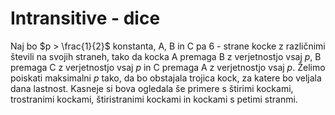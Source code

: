 # Intransitive - dice
Naj bo $p > \frac{1}{2}$ konstanta, A, B in C pa 6 - strane kocke z različnimi števili na svojih straneh, tako da kocka A premaga
B z verjetnostjo vsaj $p$, B premaga C z verjetnostjo vsaj $p$ in C premaga A z verjetnostjo vsaj $p$. Želimo poiskati maksimalni $p$ tako, 
da bo obstajala trojica kock, za katere bo veljala dana lastnost. Kasneje si bova ogledala še primere s štirimi kockami, trostranimi kockami, štiristranimi kockami
in kockami s petimi stranmi.
